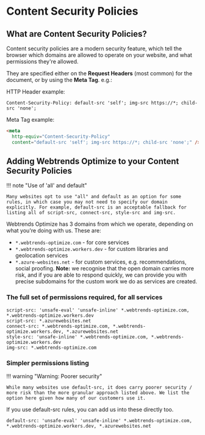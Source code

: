 # Content Security Policies

## What are Content Security Policies?

Content security policies are a modern security feature, which tell the browser which domains are allowed to operate on your website, and what permissions they're allowed.

They are specified either on the **Request Headers** (most common) for the document, or by using the **Meta Tag**. e.g.:

HTTP Header example: 

``` http
Content-Security-Policy: default-src 'self'; img-src https://*; child-src 'none';
```

Meta Tag example:

``` html
<meta
  http-equiv="Content-Security-Policy"
  content="default-src 'self'; img-src https://*; child-src 'none';" />
```

## Adding Webtrends Optimize to your Content Security Policies

!!! note "Use of 'all' and default"

    Many websites opt to use "all" and default as an option for some rules, in which case you may not need to specify our domain explicitly. For example, default-src is an acceptable fallback for listing all of script-src, connect-src, style-src and img-src.

Webtrends Optimize has 3 domains from which we operate, depending on what you're doing with us. These are:

- `*.webtrends-optimize.com` - for core services 
- `*.webtrends-optimize.workers.dev` - for custom libraries and geolocation services
- `*.azure-websites.net` - for custom services, e.g. recommendations, social proofing. **Note:** we recognise that the open domain carries more risk, and if you are able to respond quickly, we can provide you with precise subdomains for the custom work we do as services are created.

### The full set of permissions required, for all services

```
script-src: 'unsafe-eval' 'unsafe-inline' *.webtrends-optimize.com, *.webtrends-optimize.workers.dev
script-src: *.azurewebsites.net
connect-src: *.webtrends-optimize.com, *.webtrends-optimize.workers.dev, *.azurewebsites.net
style-src: 'unsafe-inline' *.webtrends-optimize.com, *.webtrends-optimize.workers.dev
img-src: *.webtrends-optimize.com
```

### Simpler permissions listing

!!! warning "Warning: Poorer security"

    While many websites use default-src, it does carry poorer security / more risk than the more granular approach listed above. We list the option here given how many of our customers use it.

If you use default-src rules, you can add us into these directly too.

```
default-src: 'unsafe-eval' 'unsafe-inline' *.webtrends-optimize.com, *.webtrends-optimize.workers.dev, *.azurewebsites.net
```